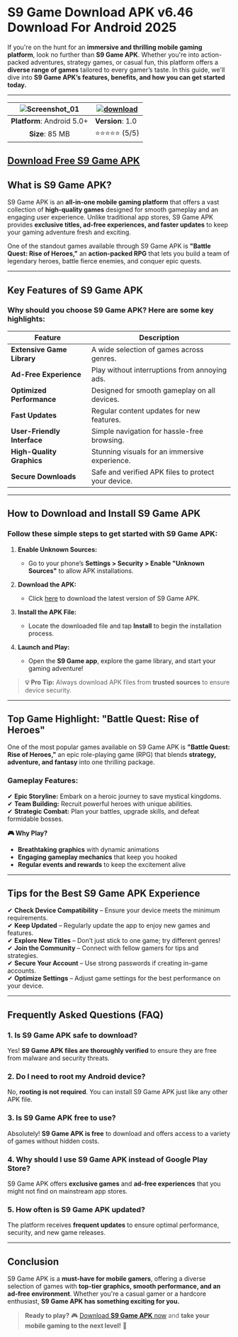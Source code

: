 # S9 Game Download APK v6.46 Download For Android 2025
If you're on the hunt for an **immersive and thrilling mobile gaming platform**, look no further than **S9 Game APK**. Whether you're into action-packed adventures, strategy games, or casual fun, this platform offers a **diverse range of games** tailored to every gamer’s taste. In this guide, we'll dive into **S9 Game APK’s features, benefits, and how you can get started today.**

---

|![Screenshot_01](https://github.com/user-attachments/assets/sample-screenshot) | [![download](https://github.com/user-attachments/assets/sample-download-icon)](https://bom.so/4Q9Q5x) |
|:-------------------------------------------------:|-----------------------|
| **Platform**: Android 5.0+                       | **Version**: 1.0     |
| **Size**: 85 MB                                  | ⭐⭐⭐⭐⭐ (5/5)         |

## [Download Free S9 Game APK](https://bom.so/4Q9Q5x)

## **What is S9 Game APK?**
S9 Game APK is an **all-in-one mobile gaming platform** that offers a vast collection of **high-quality games** designed for smooth gameplay and an engaging user experience. Unlike traditional app stores, S9 Game APK provides **exclusive titles, ad-free experiences, and faster updates** to keep your gaming adventure fresh and exciting.

One of the standout games available through S9 Game APK is **"Battle Quest: Rise of Heroes,"** an **action-packed RPG** that lets you build a team of legendary heroes, battle fierce enemies, and conquer epic quests.

---

## **Key Features of S9 Game APK**
### **Why should you choose S9 Game APK? Here are some key highlights:**

| **Feature**            | **Description**                             |
|------------------------|---------------------------------------------|
| **Extensive Game Library** | A wide selection of games across genres.     |
| **Ad-Free Experience** | Play without interruptions from annoying ads.|
| **Optimized Performance** | Designed for smooth gameplay on all devices. |
| **Fast Updates**       | Regular content updates for new features.   |
| **User-Friendly Interface** | Simple navigation for hassle-free browsing.  |
| **High-Quality Graphics** | Stunning visuals for an immersive experience. |
| **Secure Downloads**   | Safe and verified APK files to protect your device. |

---

## **How to Download and Install S9 Game APK**
### **Follow these simple steps to get started with S9 Game APK:**

1. **Enable Unknown Sources:**
   - Go to your phone’s **Settings > Security > Enable "Unknown Sources"** to allow APK installations.

2. **Download the APK:**
   - Click [here](https://bom.so/4Q9Q5x) to download the latest version of S9 Game APK.

3. **Install the APK File:**
   - Locate the downloaded file and tap **Install** to begin the installation process.

4. **Launch and Play:**
   - Open the **S9 Game app**, explore the game library, and start your gaming adventure!

> **💡 Pro Tip:** Always download APK files from **trusted sources** to ensure device security.

---

## **Top Game Highlight: "Battle Quest: Rise of Heroes"**
One of the most popular games available on S9 Game APK is **"Battle Quest: Rise of Heroes,"** an epic role-playing game (RPG) that blends **strategy, adventure, and fantasy** into one thrilling package.

### **Gameplay Features:**
✔ **Epic Storyline:** Embark on a heroic journey to save mystical kingdoms.  
✔ **Team Building:** Recruit powerful heroes with unique abilities.  
✔ **Strategic Combat:** Plan your battles, upgrade skills, and defeat formidable bosses.  

**🎮 Why Play?**  
- **Breathtaking graphics** with dynamic animations  
- **Engaging gameplay mechanics** that keep you hooked  
- **Regular events and rewards** to keep the excitement alive  

---

## **Tips for the Best S9 Game APK Experience**
✔ **Check Device Compatibility** – Ensure your device meets the minimum requirements.  
✔ **Keep Updated** – Regularly update the app to enjoy new games and features.  
✔ **Explore New Titles** – Don’t just stick to one game; try different genres!  
✔ **Join the Community** – Connect with fellow gamers for tips and strategies.  
✔ **Secure Your Account** – Use strong passwords if creating in-game accounts.  
✔ **Optimize Settings** – Adjust game settings for the best performance on your device.  

---

## **Frequently Asked Questions (FAQ)**

### **1. Is S9 Game APK safe to download?**  
Yes! **S9 Game APK files are thoroughly verified** to ensure they are free from malware and security threats.

### **2. Do I need to root my Android device?**  
No, **rooting is not required**. You can install S9 Game APK just like any other APK file.

### **3. Is S9 Game APK free to use?**  
Absolutely! **S9 Game APK is free** to download and offers access to a variety of games without hidden costs.

### **4. Why should I use S9 Game APK instead of Google Play Store?**  
S9 Game APK offers **exclusive games** and **ad-free experiences** that you might not find on mainstream app stores.

### **5. How often is S9 Game APK updated?**  
The platform receives **frequent updates** to ensure optimal performance, security, and new game releases.

---

## **Conclusion**
S9 Game APK is a **must-have for mobile gamers**, offering a diverse selection of games with **top-tier graphics, smooth performance, and an ad-free environment**. Whether you're a casual gamer or a hardcore enthusiast, **S9 Game APK has something exciting for you.**

> **Ready to play?** 🎮 [Download **S9 Game APK** now](https://bom.so/4Q9Q5x) and **take your mobile gaming to the next level!** 🚀
